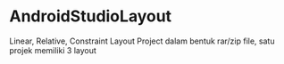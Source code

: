 # AndroidStudioLayout
Linear, Relative, Constraint Layout
Project dalam bentuk rar/zip file, satu projek memiliki 3 layout
